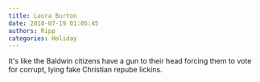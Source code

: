 ```yaml
---
title: Laura Burton
date: 2018-07-19 01:05:45
authors: Ripp
categories: Holiday
---
```


 It's like the Baldwin citizens have a gun to their head forcing them to vote for corrupt, lying fake Christian repube lickins.
